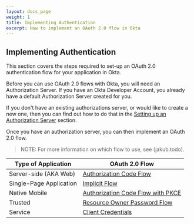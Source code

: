 ```yaml
---
layout: docs_page
weight: 1
title: Implementing Authentication
excerpt: How to implement an OAuth 2.0 flow in Okta
---
```


## Implementing Authentication

This section covers the steps required to set-up an OAuth 2.0 authentication flow for your application in Okta. 

Before you can use OAuth 2.0 flows with Okta, you will need an Authorization Server. If you have an Okta Developer Account, you already have a default Authorization Server created for you. 

If you don't have an existing authorizations server, or would like to create a new one, then you can find out how to do that in the [Setting up an Authorization Server](set-up-authz-server) section.

Once you have an authorization server, you can then implement an OAuth 2.0 flow. 

> NOTE: For more information on which flow to use, see (jakub.todo).

| Type of Application     | OAuth 2.0 Flow|
|-----------------------------|----------------------------------------|
| Server-side (AKA Web)    | [Authorization Code Flow](auth-code)|
| Single-Page Application   | [Implicit Flow](implicit)|
| Native Mobile          | [Authorization Code Flow with PKCE](auth-code-pkce)|
| Trusted               | [Resource Owner Password Flow](password)|
| Service               | [Client Credentials](client-creds)|